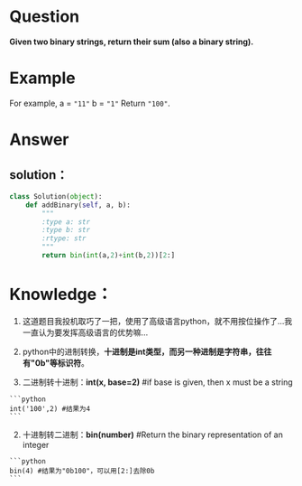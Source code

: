 # Question

**Given two binary strings, return their sum \(also a binary string\).**

# Example

For example,
a = `"11"`
b = `"1"`
Return `"100"`.

# Answer

## solution：

```python
class Solution(object):
    def addBinary(self, a, b):
        """
        :type a: str
        :type b: str
        :rtype: str
        """
        return bin(int(a,2)+int(b,2))[2:]
```

# Knowledge：

1. 这道题目我投机取巧了一把，使用了高级语言python，就不用按位操作了...我一直认为要发挥高级语言的优势嘛...

2. python中的进制转换，**十进制是int类型，而另一种进制是字符串，往往有"0b"等标识符**。

  1. 二进制转十进制：**int\(x, base=2\)** \#if base is given, then x must be a string

    ```python
    int('100',2) #结果为4
    ```

  2. 十进制转二进制：**bin\(number\)** \#Return the binary representation of an integer

    ```python
    bin(4) #结果为"0b100"，可以用[2:]去除0b
    ```



